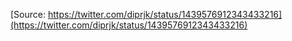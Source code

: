 [Source: https://twitter.com/diprjk/status/1439576912343433216](https://twitter.com/diprjk/status/1439576912343433216)